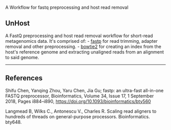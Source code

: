 A Workflow for fastq preprocessing and host read removal

## UnHost

A FastQ preprocessing and host read removal workflow
for short-read metagenomics data. It's comprised of: - [fastp](https://github.com/OpenGene/fastp) for read trimming, adapter removal
and other preprocessing. - [bowtie2](https://github.com/BenLangmead/bowtie2) for creating an index from the host's
reference genome and extracting unaligned reads
from an alignment to said genome.

---

## References

Shifu Chen, Yanqing Zhou, Yaru Chen, Jia Gu;
fastp: an ultra-fast all-in-one FASTQ preprocessor,
Bioinformatics, Volume 34, Issue 17, 1 September 2018,
Pages i884–i890, https://doi.org/10.1093/bioinformatics/bty560

Langmead B, Wilks C., Antonescu V., Charles R. Scaling read
aligners to hundreds of threads on general-purpose processors.
Bioinformatics. bty648.
